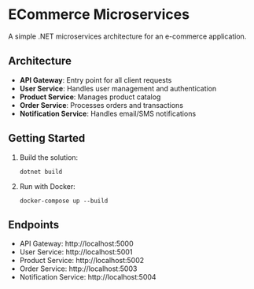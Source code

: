 # ECommerce Microservices

A simple .NET microservices architecture for an e-commerce application.

## Architecture

- **API Gateway**: Entry point for all client requests
- **User Service**: Handles user management and authentication
- **Product Service**: Manages product catalog
- **Order Service**: Processes orders and transactions
- **Notification Service**: Handles email/SMS notifications

## Getting Started

1. Build the solution:
   ```
   dotnet build
   ```

2. Run with Docker:
   ```
   docker-compose up --build
   ```

## Endpoints

- API Gateway: http://localhost:5000
- User Service: http://localhost:5001
- Product Service: http://localhost:5002
- Order Service: http://localhost:5003
- Notification Service: http://localhost:5004